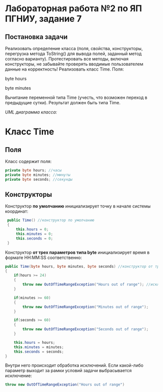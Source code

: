 # Лабораторная работа №2 по ЯП ПГНИУ, задание 7
## Постановка задачи
Реализовать определение класса (поля, свойства, конструкторы, перегрузка метода ToString() для вывода полей, заданный метод согласно варианту). Протестировать все методы, включая конструкторы, не забывайте проверять вводимые пользователем данные на корректность!
Реализовать класс Time.
Поля:

byte hours

byte minutes

Вычитание переменной типа Time (учесть, что возможен переход в предыдущие сутки). Результат должен быть типа Time.

*UML диаграмма класса:*


# Класс Time
## Поля
Класс содержит поля:
```c#
private byte hours; //часы
private byte minutes; //минуты
private byte seconds; //секунды
```

## Конструкторы
Конструктор **по умолчанию** инициализирует точку в начале системы координат:

```c#
 public Time() //конструктор по умолчанию
 {
     this.hours = 0;
     this.minutes = 0;
     this.seconds = 0;
 }
```

Конструктор **от трех параметров типа byte** инициализирует время в формате HH:MM:SS соответственно:

```c#
public Time(byte hours, byte minutes, byte seconds) //конструктор от трёх byte
{
    if(hours >= 24)
    {
        throw new OutOfTimeRangeException("Hours out of range"); //исключение (вне диапазона)
    }

    if(minutes >= 60)
    {
        throw new OutOfTimeRangeException("Minutes out of range");
    }

    if(seconds >= 60)
    {
        throw new OutOfTimeRangeException("Seconds out of range");
    }

    this.hours = hours;
    this.minutes = minutes;
    this.seconds = seconds;
}
```

Внутри него происходит обработка исключений. Если какой-либо параметр выходит за рамки условий задачи выбрасывается исключение:

```c#
throw new OutOfTimeRangeException("Hours out of range")
```
